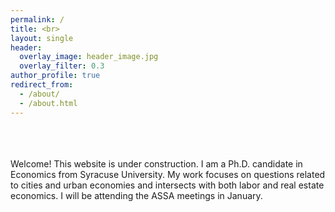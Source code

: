 ```yaml
---
permalink: /
title: <br>
layout: single
header:
  overlay_image: header_image.jpg
  overlay_filter: 0.3
author_profile: true
redirect_from: 
  - /about/
  - /about.html
---
```

<br>
<br>
<br>
Welcome! This website is under construction. I am a Ph.D. candidate in Economics from Syracuse University. My work focuses on questions related to cities and urban economies and intersects with both labor and real estate economics. I will be attending the ASSA meetings in January.
<br>

